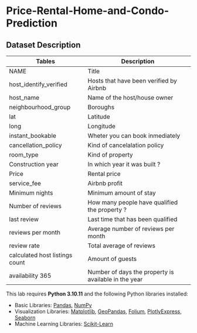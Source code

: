 # Price-Rental-Home-and-Condo-Prediction

## Dataset Description
| Tables | Description |
| --- | --- |
| NAME | Title |
| host_identify_verified | Hosts that have been verified by Airbnb |
| host_name | Name of the host/house owner |
| neighbourhood_group | Boroughs |
| lat | Latitude |
| long | Longitude |
| instant_bookable | Wheter you can book inmediately |
| cancellation_policy | Kind of cancelalation policy |
| room_type | Kind of property |
| Construction year | In which year it was built ? |
| Price | Rental price |
| service_fee | Airbnb profit |
| Minimum nights | Minimum amount of stay |
| Number of reviews | How many people have qualified the property ? |
| last review | Last time that has been qualified |
| reviews per month | Average number of reviews per month |
| review rate | Total average of reviews |
| calculated host listings count | Amount of guests |
| availability 365 | Number of days the property is available in the year |

This lab requires **Python 3.10.11** and the following Python libraries installed:
* Basic Libraries: [Pandas](https://pandas.pydata.org), [NumPy](http://www.numpy.org)
* Visualization Libraries: [Matplotlib](http://matplotlib.org), [GeoPandas](https://geopandas.org), [Folium](https://python-visualization.github.io/folium/), [PlotlyExpress](https://plotly.com/python/plotly-express), [Seaborn](https://seaborn.pydata.org)
* Machine Learning Libraries: [Scikit-Learn](https://scikit-learn.org)
